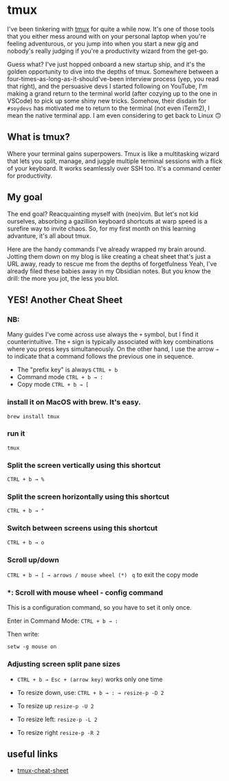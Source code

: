 # tmux

I've been tinkering with [tmux](https://github.com/tmux/tmux) for quite a while now.
It's one of those tools that you either mess around with on your personal laptop when you're feeling adventurous,
or you jump into when you start a new gig and nobody's really judging if you're a productivity wizard from the get-go.

Guess what? I've just hopped onboard a new startup ship, and it's the golden opportunity to dive into the depths of tmux. 
Somewhere between a four-times-as-long-as-it-should've-been interview process (yep, you read that right), 
and the persuasive devs I started following on YouTube, I'm making a grand return to the terminal world
(after cozying up to the one in VSCode) to pick up some shiny new tricks.
Somehow, their disdain for `#soydevs` has motivated me to return to the terminal (not even iTerm2), I mean the native terminal app.
I am even considering to get back to Linux 🙃

## What is tmux?
Where your terminal gains superpowers.
Tmux is like a multitasking wizard that lets you split, manage, and juggle multiple terminal sessions with a flick of your keyboard. It works seamlessly over SSH too. It's a command center for productivity.

## My goal
The end goal? Reacquainting myself with (neo)vim.
But let's not kid ourselves, absorbing a gazillion keyboard shortcuts at warp speed is a surefire way to invite chaos.
So, for my first month on this learning advanture, it's all about tmux.

Here are the handy commands I've already wrapped my brain around.
Jotting them down on my blog is like creating a cheat sheet that's just a URL away, ready to rescue me from the depths of forgetfulness
Yeah, I've already filed these babies away in my Obsidian notes. But you know the drill: the more you jot, the less you blot.


## YES! Another Cheat Sheet

### NB: 
Many guides I've come across use always the `+` symbol, but I find it counterintuitive. 
The `+` sign is typically associated with key combinations where you press keys simultaneously.
On the other hand, I use the arrow `→` to indicate that a command follows the previous one in sequence.

- The "prefix key" is always `CTRL + b`
- Command mode `CTRL + b → :`
- Copy mode `CTRL + b → [`

### install it on MacOS with brew. It's easy.
`brew install tmux`

###  run it
`tmux`

### Split the screen vertically using this shortcut
`CTRL + b → %`

### Split the screen horizontally using this shortcut
`CTRL + b → "`

### Switch between screens using this shortcut
`CTRL + b → o`

### Scroll up/down
`CTRL + b → [ → arrows / mouse wheel (*) `
`q` to exit the copy mode

### *: Scroll with mouse wheel - config command
This is a configuration command, so you have to set it only once.

Enter in Command Mode: `CTRL + b → :`

Then write:
```
setw -g mouse on
```

### Adjusting screen split pane sizes
- `CTRL + b → Esc + (arrow key)` works only one time

- To resize down, use: `CTRL + b → : → resize-p -D 2`  
- To resize up `resize-p -U 2`
- To resize left: `resize-p -L 2`  
- To resize right `resize-p -R 2`

## useful links

- [tmux-cheat-sheet](https://www.interviewbit.com/tmux-cheat-sheet)

